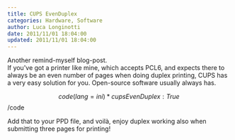 ```yaml
---
title: CUPS EvenDuplex
categories: Hardware, Software
author: Luca Longinotti
date: 2011/11/01 18:04:00
updated: 2011/11/01 18:04:00
---
```

Another remind-myself blog-post.  
If you've got a printer like mine, which accepts PCL6, and expects there to always be an even number of pages
when doing duplex printing, CUPS has a very easy solution for you. Open-source software usually always has.

$$code(lang=ini)
*cupsEvenDuplex: True
$$/code

Add that to your PPD file, and voilà, enjoy duplex working also when submitting three pages for printing!
